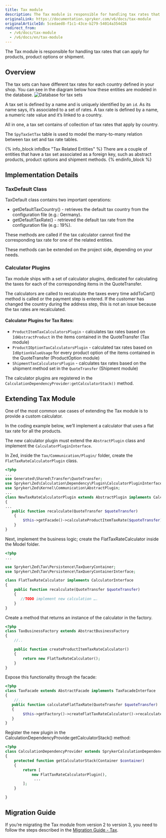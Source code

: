 ```yaml
---
title: Tax module
description: The Tax module is responsible for handling tax rates that can apply for products, product options or shipment.
originalLink: https://documentation.spryker.com/v6/docs/tax-module
originalArticleId: 5cedaed8-f1c1-43ce-b279-54014a354d26
redirect_from:
  - /v6/docs/tax-module
  - /v6/docs/en/tax-module
---
```


The Tax module is responsible for handling tax rates that can apply for products, product options or shipment.

## Overview
The tax sets can have different tax rates for each country defined in your shop. You can see in the diagram below how these entities are modeled in the database.
![Database for tax sets](https://spryker.s3.eu-central-1.amazonaws.com/docs/Features/Tax/Tax+Version+1.0/tax.png)

A tax set is defined by a name and is uniquely identified by an `id`. As its name says, it’s associated to a set of rates. A tax rate is defined by a name, a numeric rate value and it’s linked to a country.

All in one, a tax set contains of collection of tax rates that apply by country.

The `SpyTaxSetTax` table is used to model the many-to-many relation between tax set and tax rate tables.

{% info_block infoBox "Tax Related Entities" %}
There are a couple of entities that have a tax set associated as a foreign key, such as abstract products, product options and shipment methods.
{% endinfo_block %}

## Implementation Details

### TaxDefault Class
TaxDefault class contains two important operations:

* getDefaultTaxCountry() - retrieves the default tax country from the configuration file (e.g.: Germany).
* getDefaultTaxRate() - retrieved the default tax rate from the configuration file (e.g.: 19%).

These methods are called if the tax calculator cannot find the corresponding tax rate for one of the related entities.

These methods can be extended on the project side, depending on your needs.

### Calculator Plugins
Tax module ships with a set of calculator plugins, dedicated for calculating the taxes for each of the corresponding items in the QuoteTransfer.

The calculators are called to recalculate the taxes every time addToCart() method is called or the payment step is entered. If the customer has changed the country during the address step, this is not an issue because the tax rates are recalculated.

#### Calculator Plugins for Tax Rates:

* `ProductItemTaxCalculatorsPlugin` - calculates tax rates based on `IdAbstractProduct` in the items contained in the QuoteTransfer (Tax module)
* `ProductIOptionTaxCalculatorsPlugin` - calculated tax rates based on `IdOptionValueUsage` for every product option of the items contained in the QuoteTransfer (ProductOption module)
* `ShipmentTaxCalculatorsPlugin` - calculates tax rates based on the shipment method set in the `QuoteTransfer` (Shipment module)

The calculator plugins are registered in the `CalculationDependencyProvider:getCalculatorStack()` method.

## Extending Tax Module
One of the most common use cases of extending the Tax module is to provide a custom calculator.

In the coding example below, we’ll implement a calculator that uses a flat tax rate for all the products.

The new calculator plugin must extend the `AbstractPlugin` class and implement the `CalculatorPluginInterface`.

In Zed, inside the `Tax/Communication/Plugin/` folder, create the `FlatTaxRateCalculatorPlugin` class.

```php
<?php
...
use Generated\Shared\Transfer\QuoteTransfer;
use Spryker\Zed\Calculation\Dependency\Plugin\CalculatorPluginInterface;
use Spryker\Zed\Kernel\Communication\AbstractPlugin;
...
class NewTaxRateCalculatorPlugin extends AbstractPlugin implements CalculatorPluginInterface
{
...
   public function recalculate(QuoteTransfer $quoteTransfer)
    {
        $this->getFacade()->calculateProductItemTaxRate($quoteTransfer);
    }
}
```

Next, implement the business logic; create the FlatTaxRateCalculator inside the Model folder.

```php
<?php
...

use Spryker\Zed\Tax\Persistence\TaxQueryContainer;
use Spryker\Zed\Tax\Persistence\TaxQueryContainerInterface;

class FlatTaxRateCalculator implements CalculatorInterface
{
    public function recalculate(QuoteTransfer $quoteTransfer)
    {
       //TODO implement new calculation ….
    }
}
```

Create a method that returns an instance of the calculator in the factory.

```php
<?php
class TaxBusinessFactory extends AbstractBusinessFactory
{
    //..

    public function createProductItemTaxRateCalculator()
    {
        return new FlatTaxRateCalculator();
    }
}
```

Expose this functionality through the facade:

```php
<?php
class TaxFacade extends AbstractFacade implements TaxFacadeInterface
{
    //..
   public function calculateFlatTaxRate(QuoteTransfer $quoteTransfer)
   {
        $this->getFactory()->createFlatTaxRateCalculator()->recalculate($quoteTransfer);
   }
}
```

Register the new plugin in the CalculationDependencyProvide:getCalculatorStack() method:

```php
<?php
class CalculationDependencyProvider extends SprykerCalculationDependencyProvider
{
    protected function getCalculatorStack(Container $container)
    {
        return [
            new FlatTaxRateCalculatorPlugin(),
             ...
        ];
    }

}
```

## Migration Guide
If you’re migrating the Tax module from version 2 to version 3, you need to follow the steps described in the [Migration Guide - Tax](/docs/scos/dev/migration-and-integration/page.version/module-migration-guides/migration-guide-tax.html).
